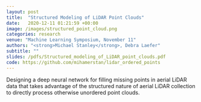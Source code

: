 ```yaml
---
layout: post
title:  "Structured Modeling of LiDAR Point Clouds"
date:   2020-12-11 01:21:59 +00:00
image: /images/structured_point_cloud.png
categories: research
venue: "Machine Learning Symposium, November 11"
authors: "<strong>Michael Stanley</strong>, Debra Laefer"
subtitle: ""
slides: /pdfs/Structured_modeling_of_LiDAR_point_clouds.pdf
code: https://github.com/mihamerstan/lidar_ordered_points
---
```

Designing a deep neural network for filling missing points in aerial LiDAR data that takes advantage of the structured nature of aerial LiDAR collection to directly process otherwise unordered point clouds. 